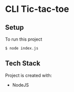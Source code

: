 # CLI **Tic-tac-toe**

## Setup
To run this project

```
$ node index.js

```

## Tech Stack
Project is created with:
* NodeJS
